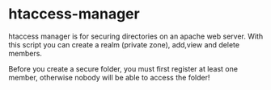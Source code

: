 # htaccess-manager

htaccess manager is for securing directories on an apache web server.
With this script you can create a realm (private zone), add,view and delete members.

Before you create a secure folder, you must first register at least one member, otherwise nobody will be able to access the folder!
